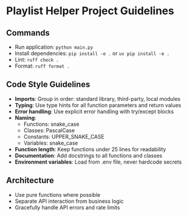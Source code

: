 # Playlist Helper Project Guidelines

## Commands
- Run application: `python main.py`
- Install dependencies: `pip install -e .` or `uv pip install -e .`
- Lint: `ruff check .`
- Format: `ruff format .`

## Code Style Guidelines
- **Imports**: Group in order: standard library, third-party, local modules
- **Typing**: Use type hints for all function parameters and return values
- **Error handling**: Use explicit error handling with try/except blocks
- **Naming**:
  - Functions: snake_case
  - Classes: PascalCase
  - Constants: UPPER_SNAKE_CASE
  - Variables: snake_case
- **Function length**: Keep functions under 25 lines for readability
- **Documentation**: Add docstrings to all functions and classes
- **Environment variables**: Load from .env file, never hardcode secrets

## Architecture
- Use pure functions where possible
- Separate API interaction from business logic
- Gracefully handle API errors and rate limits